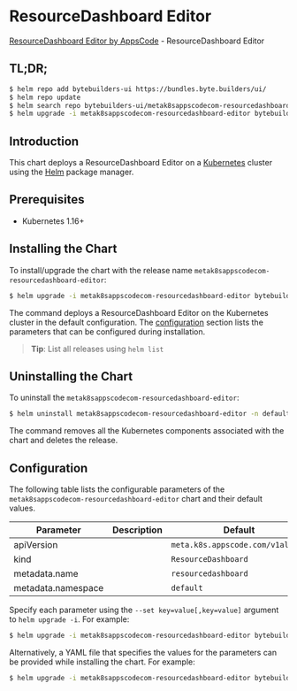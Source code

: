 # ResourceDashboard Editor

[ResourceDashboard Editor by AppsCode](https://byte.builders) - ResourceDashboard Editor

## TL;DR;

```bash
$ helm repo add bytebuilders-ui https://bundles.byte.builders/ui/
$ helm repo update
$ helm search repo bytebuilders-ui/metak8sappscodecom-resourcedashboard-editor --version=v0.13.0
$ helm upgrade -i metak8sappscodecom-resourcedashboard-editor bytebuilders-ui/metak8sappscodecom-resourcedashboard-editor -n default --create-namespace --version=v0.13.0
```

## Introduction

This chart deploys a ResourceDashboard Editor on a [Kubernetes](http://kubernetes.io) cluster using the [Helm](https://helm.sh) package manager.

## Prerequisites

- Kubernetes 1.16+

## Installing the Chart

To install/upgrade the chart with the release name `metak8sappscodecom-resourcedashboard-editor`:

```bash
$ helm upgrade -i metak8sappscodecom-resourcedashboard-editor bytebuilders-ui/metak8sappscodecom-resourcedashboard-editor -n default --create-namespace --version=v0.13.0
```

The command deploys a ResourceDashboard Editor on the Kubernetes cluster in the default configuration. The [configuration](#configuration) section lists the parameters that can be configured during installation.

> **Tip**: List all releases using `helm list`

## Uninstalling the Chart

To uninstall the `metak8sappscodecom-resourcedashboard-editor`:

```bash
$ helm uninstall metak8sappscodecom-resourcedashboard-editor -n default
```

The command removes all the Kubernetes components associated with the chart and deletes the release.

## Configuration

The following table lists the configurable parameters of the `metak8sappscodecom-resourcedashboard-editor` chart and their default values.

|     Parameter      | Description |                   Default                   |
|--------------------|-------------|---------------------------------------------|
| apiVersion         |             | <code>meta.k8s.appscode.com/v1alpha1</code> |
| kind               |             | <code>ResourceDashboard</code>              |
| metadata.name      |             | <code>resourcedashboard</code>              |
| metadata.namespace |             | <code>default</code>                        |


Specify each parameter using the `--set key=value[,key=value]` argument to `helm upgrade -i`. For example:

```bash
$ helm upgrade -i metak8sappscodecom-resourcedashboard-editor bytebuilders-ui/metak8sappscodecom-resourcedashboard-editor -n default --create-namespace --version=v0.13.0 --set apiVersion=meta.k8s.appscode.com/v1alpha1
```

Alternatively, a YAML file that specifies the values for the parameters can be provided while
installing the chart. For example:

```bash
$ helm upgrade -i metak8sappscodecom-resourcedashboard-editor bytebuilders-ui/metak8sappscodecom-resourcedashboard-editor -n default --create-namespace --version=v0.13.0 --values values.yaml
```
